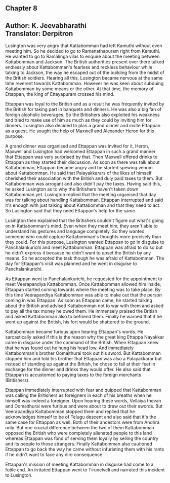 ## Chapter 8
Author: K. Jeevabharathi  
Translator: Derpitron
---  
Lusington was very angry that Kattabomman had left Kamuthi without even meeting him. So he decided to go to Ramanathapuram right from Kamuthi. He wanted to go to Ramalinga vilas to enquire about the meeting between Kattabomman and Jackson. The British authorities present over there talked endlessly about Kattabomman's fearless and reckless behaviour while talking to Jackson, the way he escaped out of the building from the midst of the British soldiers. Hearing all this, Lusington became nervous at the same time reverent towards Kattabomman. However he was keen about subduing Kattabomman by some means or the other. At that time, the memory of Ettappan, the king of Ettayapuram crossed his mind.

Ettappan was loyal to the British and as a result he was frequently invited by the British for taking part in banquets and dinners. He was also a big fan of foreign alcoholic beverages. So the Britishers also exploited his weakness and tried to make use of him as much as they could by inviting him for dinners. Lusington also decided to plan a grand dinner and invite Ettappan as a guest. He sought the help of Maxwell and Alexander Heron for this purpose.

A grand dinner was organised and Ettappan was invited for it. Heron, Maxwell and Lusington had welcomed Ettappan in such a grand manner that Ettappan was very surprised by that. Then Maxwell offered drinks to Ettappan as they started their discussion. As soon as there was talk about Kattabomman, Ettappan became angry and he started spewing venom about Kattabomman. He said that Palayakkarars of the likes of himself cherished their association with the British and duly paid taxes to them. But Kattabomman was arrogant and also didn't pay the taxes. Having said this, he asked Lusington as to why the Britishers haven't taken down Kattabomman yet. Lusington replied that the meeting organised that day was for talking about handling Kattabomman. Ettappan interrupted and said it's enough with just talking about Kattabomman and that they need to act. So Lusington said that they need Ettappan's help for the same. 

Lusington then explained that the Britishers couldn't figure out what's going on in Kattabomman's mind. Even when they meet him, they aren't able to understand his gestures and language completely. So they wanted someone who could capture Kattabomman's thoughts more precisely than they could. For this purpose, Lusington wanted Ettappan to go in disguise to Panchalankurichi and meet Kattabomman. Ettappan was afraid to do so but he didn't express it because he didn't want to upset the British by any means. So he accepted the task though he was afraid of Kattabomman. The day for Ettappan's visit was planned and he went in disguise to Panchalankurichi.

As Ettappan went to Panchalankurichi, he requested for the appointment to meet Veerapandiya Kattabomman. Once Kattabomman allowed him inside, Ettappan started coming towards where the meeting was to take place. By this time Veerapandiya Kattabomman was able to make out that the person coming in was Ettappan. As soon as Ettappan came, he started talking about the British and advised Kattabomman not to war with them and asked to pay all the tax money he owed them. He immensely praised the British and asked Kattabomman also to befriend them. Finally he warned that if he went up against the British, his fort would be shattered to the ground.

Kattabomman became furious upon hearing Ettappan's words. He sarcastically asked if this is the reason why the great king Ettappa Nayakkar came in disguise under the command of the British. When Ettappan knew that he was found out he hung his head low. And immediately Kattabomman's brother Oomaithurai took out his sword. But Kattabomman stopped him and told his brother that Ettappan was also a Palayakkarar but instead of standing up against the British, he chose to fall at their feet in exchange for the dinner and drinks they would offer. He also said that Ettappan is accustomed to paying taxes to the foreign merchants (Britishers).

Ettappan immediately interrupted with fear and quipped that Kattabomman was calling the Britishers as foreigners in each of his breaths when he himself was indeed a foreigner. Upon hearing these words, Vellaiya thevan and Oomaithurai were furious and were about to draw out their swords. But Veerapandiya Kattabomman stopped them and replied that he acknowledges himself to be of Telugu descent and also said that it's the same case for Ettappan as well. Both of their ancestors were from Andhra only. But one crucial difference between the two of them Kattabomman opposed the British who were completely alienated people to this land whereas Ettappan was fond of serving them loyally by selling the country and its people to those strangers. Finally Kattabomman also cautioned Ettappan to go back the way he came without infuriating them with his rants if he didn't want to face any dire consequence.

Ettappan's mission of meeting Kattabomman in disguise had come to a futile end. An irritated Ettappan went to Tirunelveli and narrated this incident to Lusington.
